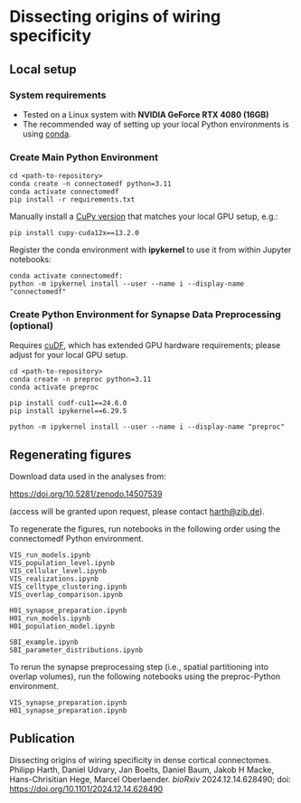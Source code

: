 # Dissecting origins of wiring specificity

## Local setup

### System requirements
- Tested on a Linux system with **NVIDIA GeForce RTX 4080 (16GB)** 
- The recommended way of setting up your local Python environments is using [conda](https://docs.conda.io/projects/conda/en/stable/user-guide/index.html).

### Create Main Python Environment 
```
cd <path-to-repository>
conda create -n connectomedf python=3.11
conda activate connectomedf
pip install -r requirements.txt
```
Manually install a [CuPy version](https://docs.cupy.dev/en/stable/install.html) that matches your local GPU setup, e.g.:
```
pip install cupy-cuda12x==13.2.0
```
Register the conda environment with **ipykernel** to use it from within Jupyter notebooks:
```
conda activate connectomedf:
python -m ipykernel install --user --name i --display-name "connectomedf"
```
### Create Python Environment for Synapse Data Preprocessing (optional) 
Requires [cuDF](https://github.com/rapidsai/cudf), which has extended GPU hardware requirements; please adjust for your local GPU setup.
```
cd <path-to-repository>
conda create -n preproc python=3.11
conda activate preproc 

pip install cudf-cu11==24.6.0
pip install ipykernel==6.29.5

python -m ipykernel install --user --name i --display-name "preproc"
```

## Regenerating figures

Download data used in the analyses from:

https://doi.org/10.5281/zenodo.14507539 

(access will be granted upon request, please contact <harth@zib.de>).

To regenerate the figures, run notebooks in the following order  using the connectomedf Python environment.
```
VIS_run_models.ipynb
VIS_population_level.ipynb
VIS_cellular_level.ipynb
VIS_realizations.ipynb
VIS_celltype_clustering.ipynb
VIS_overlap_comparison.ipynb

H01_synapse_preparation.ipynb
H01_run_models.ipynb
H01_population_model.ipynb

SBI_example.ipynb
SBI_parameter_distributions.ipynb
```

To rerun the synapse preprocessing step (i.e., spatial partitioning into overlap volumes), run the following notebooks using the preproc-Python environment.
```
VIS_synapse_preparation.ipynb
H01_synapse_preparation.ipynb 
```

## Publication
Dissecting origins of wiring specificity in dense cortical connectomes.
Philipp Harth, Daniel Udvary, Jan Boelts, Daniel Baum, Jakob H Macke, Hans-Chrisitian Hege, Marcel Oberlaender.
*bioRxiv* 2024.12.14.628490; doi: https://doi.org/10.1101/2024.12.14.628490
